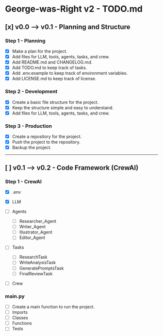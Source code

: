 # George-was-Right v2 - TODO.md

## [x] v0.0 --> v0.1 - Planning and Structure

### Step 1 - Planning

- [x] Make a plan for the project.
- [x] Add files for LLM, tools, agents, tasks, and crew.
- [x] Add README.md and CHANGELOG.md.
- [x] Add TODO.md to keep track of tasks.
- [x] Add .env.example to keep track of environment variables.
- [x] Add LICENSE.md to keep track of license.

### Step 2 - Development

- [x] Create a basic file structure for the project.
- [x] Keep the structure simple and easy to understand.
- [x] Add files for LLM, tools, agents, tasks, and crew.

### Step 3 - Production

- [x] Create a repository for the project.
- [x] Push the project to the repository.
- [x] Backup the project.

---

## [ ] v0.1 --> v0.2 - Code Framework (CrewAI)

### Step 1 - CrewAI

- [x] .env

- [x] LLM

- [ ] Agents
  - [ ] Researcher_Agent
  - [ ] Writer_Agent
  - [ ] Illustrator_Agent
  - [ ] Editor_Agent

- [ ] Tasks
  - [ ] ResearchTask
  - [ ] WriteAnalysisTask
  - [ ] GeneratePromptsTask
  - [ ] FinalReviewTask

- [ ] Crew
  
### main.py

- [ ] Create a main function to run the project.
- [ ] Imports
- [ ] Classes
- [ ] Functions
- [ ] Tests
